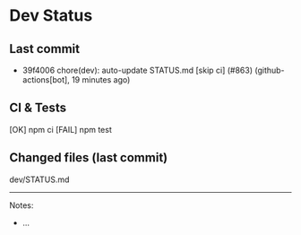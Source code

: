 # Dev Status

## Last commit
- 39f4006 chore(dev): auto-update STATUS.md [skip ci] (#863) (github-actions[bot], 19 minutes ago)
## CI & Tests
[OK] npm ci
[FAIL] npm test

## Changed files (last commit)
dev/STATUS.md

---
Notes:
- ...
